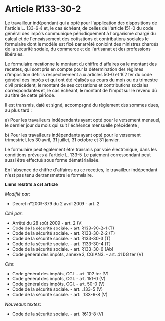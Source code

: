 # Article R133-30-2

Le travailleur indépendant qui a opté pour l'application des dispositions de l'article L. 133-6-8 et, le cas échéant, de
celles de l'article 151-0 du code général des impôts communique périodiquement à l'organisme chargé du calcul et de
l'encaissement des cotisations et contributions sociales le formulaire dont le modèle est fixé par arrêté conjoint des
ministres chargés de la sécurité sociale, du commerce et de l'artisanat et des professions libérales. 

Le formulaire mentionne le montant du chiffre d'affaires ou le montant des recettes, qui sont pris en compte pour la
détermination des régimes d'imposition définis respectivement aux articles 50-0 et 102 ter du code général des impôts et qui
ont été réalisés au cours du mois ou du trimestre civil précédent, le montant de ses cotisations et contributions sociales
correspondantes et, le cas échéant, le montant de l'impôt sur le revenu dû au titre de cette période. 

Il est transmis, daté et signé, accompagné du règlement des sommes dues, au plus tard : 

a) Pour les travailleurs indépendants ayant opté pour le versement mensuel, le dernier jour du mois qui suit l'échéance
mensuelle précédente ; 

b) Pour les travailleurs indépendants ayant opté pour le versement trimestriel, les 30 avril, 31 juillet, 31 octobre et 31
janvier. 

Le formulaire peut également être transmis par voie électronique, dans les conditions prévues à l'article L. 133-5. Le
paiement correspondant peut aussi être effectué sous forme dématérialisée. 

En l'absence de chiffre d'affaires ou de recettes, le travailleur indépendant n'est pas tenu de transmettre le formulaire.

**Liens relatifs à cet article**

_Modifié par_:

  - Décret n°2009-379 du 2 avril 2009 - art. 2

_Cité par_:

  - Arrêté du 28 août 2009 - art. 2 (V)
  - Code de la sécurité sociale. - art. R133-30-2-1 (T)
  - Code de la sécurité sociale. - art. R133-30-2-2 (T)
  - Code de la sécurité sociale. - art. R133-30-3 (T)
  - Code de la sécurité sociale. - art. R133-30-4 (T)
  - Code de la sécurité sociale. - art. R133-30-6 (Ab)
  - Code général des impôts, annexe 3, CGIAN3. - art. 41 DG ter (V)

_Cite_:

  - Code général des impôts, CGI. - art. 102 ter (V)
  - Code général des impôts, CGI. - art. 151-0 (V)
  - Code général des impôts, CGI. - art. 50-0 (V)
  - Code de la sécurité sociale. - art. L133-5 (V)
  - Code de la sécurité sociale. - art. L133-6-8 (V)

_Nouveaux textes_:

  - Code de la sécurité sociale. - art. R613-8 (V)
